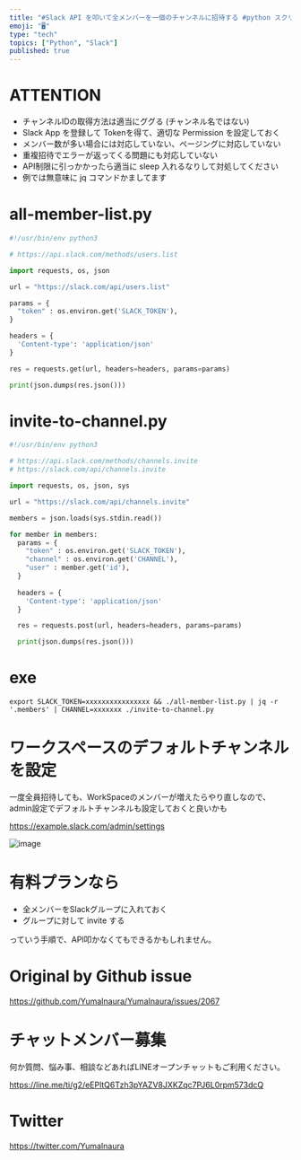 ```yaml
---
title: "#Slack API を叩いて全メンバーを一個のチャンネルに招待する #python スクリプトの例 (雑バージョン)"
emoji: "🖥"
type: "tech"
topics: ["Python", "Slack"]
published: true
---
```


# ATTENTION

- チャンネルIDの取得方法は適当にググる (チャンネル名ではない)
- Slack App を登録して Tokenを得て、適切な Permission を設定しておく
- メンバー数が多い場合には対応していない、ページングに対応していない
- 重複招待でエラーが返ってくる問題にも対応していない
- API制限に引っかかったら適当に sleep 入れるなりして対処してください
- 例では無意味に jq コマンドかましてます

# all-member-list.py

```py
#!/usr/bin/env python3

# https://api.slack.com/methods/users.list

import requests, os, json

url = "https://slack.com/api/users.list"

params = {
  "token" : os.environ.get('SLACK_TOKEN'),
}

headers = {
  'Content-type': 'application/json'
}

res = requests.get(url, headers=headers, params=params)

print(json.dumps(res.json()))

```

# invite-to-channel.py

```py
#!/usr/bin/env python3

# https://api.slack.com/methods/channels.invite
# https://slack.com/api/channels.invite

import requests, os, json, sys

url = "https://slack.com/api/channels.invite"

members = json.loads(sys.stdin.read())

for member in members:
  params = {
    "token" : os.environ.get('SLACK_TOKEN'),
    "channel" : os.environ.get('CHANNEL'),
    "user" : member.get('id'),
  }
  
  headers = {
    'Content-type': 'application/json'
  }

  res = requests.post(url, headers=headers, params=params)

  print(json.dumps(res.json()))

```

# exe

```
export SLACK_TOKEN=xxxxxxxxxxxxxxxx && ./all-member-list.py | jq -r '.members' | CHANNEL=xxxxxxx ./invite-to-channel.py
```


# ワークスペースのデフォルトチャンネルを設定

一度全員招待しても、WorkSpaceのメンバーが増えたらやり直しなので、admin設定でデフォルトチャンネルも設定しておくと良いかも

https://example.slack.com/admin/settings

![image](https://user-images.githubusercontent.com/13635059/58536882-a6caef00-822c-11e9-9f07-4d8b5fb7ea5c.png)

# 有料プランなら

- 全メンバーをSlackグループに入れておく
- グループに対して invite する

っていう手順で、API叩かなくてもできるかもしれません。

# Original by Github issue

https://github.com/YumaInaura/YumaInaura/issues/2067








<!-- Update From Qiita API -->

# チャットメンバー募集


何か質問、悩み事、相談などあればLINEオープンチャットもご利用ください。

https://line.me/ti/g2/eEPltQ6Tzh3pYAZV8JXKZqc7PJ6L0rpm573dcQ





# Twitter


https://twitter.com/YumaInaura


<!-- Update From Qiita API -->


